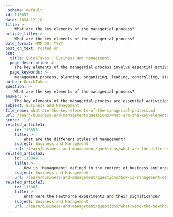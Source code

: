 ```yaml
---
_schema: default
id: 115857
date: 2024-12-10
title: >-
    What are the key elements of the managerial process?
article_title: >-
    What are the key elements of the managerial process?
date_format: MMM DD, YYYY
post_on_text: Posted on
seo:
  title: QuickTakes | Business and Management
  page_description: >-
    The key elements of the managerial process involve essential activities such as planning, organizing, leading, controlling, and staffing that managers perform to achieve organizational goals effectively.
  page_keywords: >-
    management process, planning, organizing, leading, controlling, staffing, organizational goals, management functions, effective management, employee motivation
author: QuickTakes
question: >-
    What are the key elements of the managerial process?
answer: >-
    The key elements of the managerial process are essential activities that managers perform to achieve organizational goals effectively. These elements can be summarized into five fundamental functions:\n\n1. **Planning**: This is the first and most crucial element of the management process. It involves setting objectives and determining the best course of action to achieve those objectives. Planning requires managers to analyze the current situation, forecast future conditions, and develop strategies to reach the desired outcomes.\n\n2. **Organizing**: Once planning is complete, the next step is organizing. This involves arranging resources (both human and material) in a structured way to implement the plans. Organizing includes defining roles, responsibilities, and the hierarchy within the organization to ensure that tasks are carried out efficiently.\n\n3. **Leading**: Leading is the process of motivating and directing employees to work towards the organization's goals. This element focuses on communication, leadership styles, and the ability to inspire and influence team members to perform at their best.\n\n4. **Controlling**: This element involves monitoring and evaluating the progress of the organization towards its goals. Controlling ensures that the organization stays on track by comparing actual performance with planned performance and making necessary adjustments to strategies or operations.\n\n5. **Staffing**: Although sometimes considered part of organizing, staffing is a critical function that involves recruiting, selecting, training, and developing the right personnel for the organization. It ensures that the organization has the necessary talent to execute its plans effectively.\n\nThese elements work together as a continuous process, allowing managers to adapt and respond to changing circumstances while striving to meet organizational objectives. Understanding these functions is vital for effective management and can significantly impact an organization's success.
subject: Business and Management
file_name: what-are-the-key-elements-of-the-managerial-process.md
url: /learn/business-and-management/questions/what-are-the-key-elements-of-the-managerial-process
score: -1.0
related_article1:
    id: 115858
    title: >-
        What are the different styles of management?
    subject: Business and Management
    url: /learn/business-and-management/questions/what-are-the-different-styles-of-management
related_article2:
    id: 115849
    title: >-
        How is 'Management' defined in the context of business and organizations?
    subject: Business and Management
    url: /learn/business-and-management/questions/how-is-management-defined-in-the-context-of-business-and-organizations
related_article3:
    id: 115865
    title: >-
        What were the Hawthorne experiments and their significance?
    subject: Business and Management
    url: /learn/business-and-management/questions/what-were-the-hawthorne-experiments-and-their-significance
---
```


&nbsp;